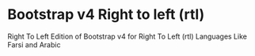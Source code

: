 # Bootstrap v4 Right to left (rtl)
Right To Left Edition of Bootstrap v4 for Right To Left (rtl) Languages Like Farsi and Arabic
